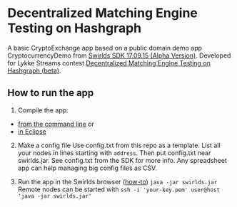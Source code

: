 # Decentralized Matching Engine Testing on Hashgraph
A basic CryptoExchange app based on a public domain demo app CryptocurrencyDemo from [Swirlds SDK 17.09.15 (Alpha Version)](http://www.swirlds.com/download/).
Developed for Lykke Streams contest [Decentralized Matching Engine Testing on Hashgraph (beta)](https://streams.lykke.com/Project/ProjectDetails/decentralized-realtime-matching-engine).

## How to run the app
1. Compile the app:
- [from the command line](https://hashgraph.com/dev/installcli/)
or
- [in Eclipse](https://hashgraph.com/dev/installeclipse/)

2. Make a config file
Use config.txt from this repo as a template. List all your nodes in lines starting with `address`. Then put config.txt near swirlds.jar.
See config.txt from the SDK for more info.
Any spreadsheet app can help managing big config files as CSV.

3. Run the app in the Swirlds browser ([how-to](https://hashgraph.com/dev/runbrowser/))
`java -jar swirlds.jar`
Remote nodes can be started with `ssh -i 'your-key.pem' user@host 'java -jar swirlds.jar'`
